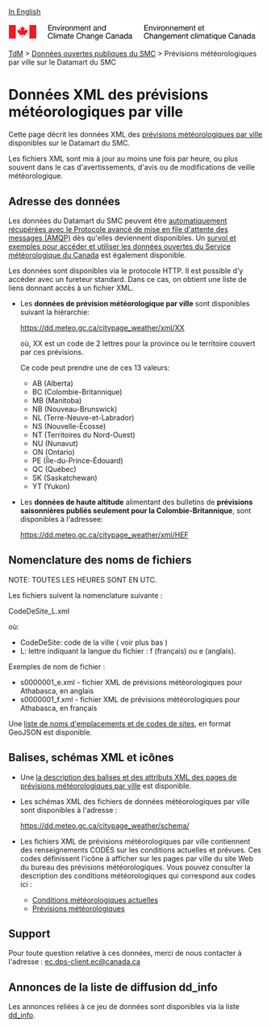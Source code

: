 [In English](readme_citypageweather-datamart_en.md)

![ECCC logo](../../img_eccc-logo.png)

[TdM](../../readme_fr.md) > [Données ouvertes publiques du SMC](../readme_fr.md) > Prévisions météorologiques par ville sur le Datamart du SMC

# Données XML des prévisions météorologiques par ville

Cette page décrit les données XML des [prévisions météorologiques par ville](readme_citypageweather_fr.md) disponibles sur le Datamart du SMC.

Les fichiers XML sont mis à jour au moins une fois par heure, ou plus souvent dans le cas d'avertissements, d'avis ou de modifications de veille météorologique.

## Adresse des données 

Les données du Datamart du SMC peuvent être [automatiquement récupérées avec le Protocole avancé de mise en file d'attente des messages (AMQP)](../../msc-datamart/amqp_fr.md) dès qu'elles deviennent disponibles. Un [survol et exemples pour accéder et utiliser les données ouvertes du Service météorologique du Canada](../../usage-overview/readme_fr.md) est également disponible.

Les données sont disponibles via le protocole HTTP. Il est possible d’y accéder avec un fureteur standard. Dans ce cas, on obtient une liste de liens donnant accès à un fichier XML.

* Les **données de prévision météorologique par ville** sont disponibles suivant la hiérarchie:

  https://dd.meteo.gc.ca/citypage_weather/xml/XX

  où, XX est un code de 2 lettres pour la province ou le territoire couvert par ces prévisions. 

  Ce code peut prendre une de ces 13 valeurs:

  * AB (Alberta)
  * BC (Colombie-Britannique)
  * MB (Manitoba)
  * NB (Nouveau-Brunswick)
  * NL (Terre-Neuve-et-Labrador)
  * NS (Nouvelle-Écosse)
  * NT (Territoires du Nord-Ouest)
  * NU (Nunavut)
  * ON (Ontario)
  * PE (Île-du-Prince-Édouard)
  * QC (Québec)
  * SK (Saskatchewan)
  * YT (Yukon)

* Les **données de haute altitude** alimentant des bulletins de **prévisions saisonnières publiés seulement pour la Colombie-Britannique**, sont disponibles à l'adressee:
  
  https://dd.meteo.gc.ca/citypage_weather/xml/HEF

## Nomenclature des noms de fichiers 

NOTE: TOUTES LES HEURES SONT EN UTC.

Les fichiers suivent la nomenclature suivante :

CodeDeSite_L.xml

où:

* CodeDeSite: code de la ville ( voir plus bas )
* L: lettre indiquant la langue du fichier : f (français) ou e (anglais).

Exemples de nom de fichier :

* s0000001_e.xml - fichier XML de prévisions météorologiques pour Athabasca, en anglais
* s0000001_f.xml - fichier XML de prévisions météorologiques pour Athabasca, en français

Une [liste de noms d'emplacements et de codes de sites](site_list_fr.geojson), en format GeoJSON est disponible.

## Balises, schémas XML et icônes

* Une [la description des balises et des attributs XML des pages de prévisions météorologiques par ville](tags_table_f.csv) est disponible.

* Les schémas XML des fichiers de données météorologiques par ville sont disponibles à l'adresse :

  https://dd.meteo.gc.ca/citypage_weather/schema/

* Les fichiers XML de prévisions météorologiques par ville contiennent des renseignements CODÉS sur les conditions actuelles et prévues. Ces codes définissent l'icône à afficher sur les pages par ville du site Web du bureau des prévisions météorologiques. Vous pouvez consulter la description des conditions météorologiques qui correspond aux codes ici :
  * [Conditions météorologiques actuelles](current_conditions_icon_code_descriptions_f.csv)
  * [Prévisions météorologiques](forecast_conditions_icon_code_descriptions_f.csv)

## Support

Pour toute question relative à ces données, merci de nous contacter à l'adresse : ec.dps-client.ec@canada.ca

## Annonces de la liste de diffusion dd_info 

Les annonces reliées à ce jeu de données sont disponibles via la liste [dd_info](https://lists.ec.gc.ca/cgi-bin/mailman/listinfo/dd_info).






